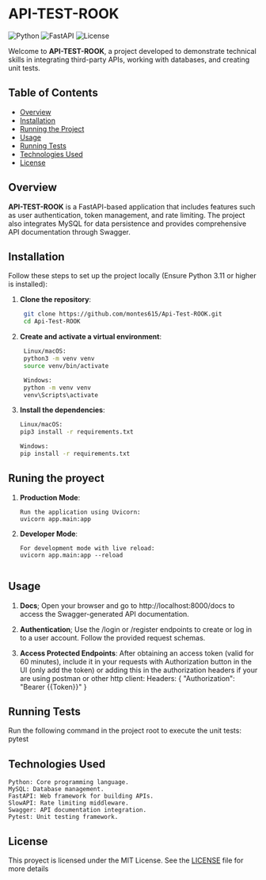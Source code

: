 # API-TEST-ROOK

![Python](https://img.shields.io/badge/Python-3.11%2B-blue)
![FastAPI](https://img.shields.io/badge/FastAPI-0.95.0-green)
![License](https://img.shields.io/github/license/montes615/Api-Test-ROOK?cacheSeconds=0)

Welcome to **API-TEST-ROOK**, a project developed to demonstrate technical skills in integrating third-party APIs, working with databases, and creating unit tests.

## Table of Contents
- [Overview](#overview)
- [Installation](#installation)
- [Running the Project](#running-the-project)
- [Usage](#usage)
- [Running Tests](#running-tests)
- [Technologies Used](#technologies-used)
- [License](#license)

## Overview
**API-TEST-ROOK** is a FastAPI-based application that includes features such as user authentication, token management, and rate limiting. The project also integrates MySQL for data persistence and provides comprehensive API documentation through Swagger.

## Installation
Follow these steps to set up the project locally (Ensure Python 3.11 or higher is installed):

1. **Clone the repository**:
   ```bash
    git clone https://github.com/montes615/Api-Test-ROOK.git
    cd Api-Test-ROOK

2. **Create and activate a virtual environment**:
   ```bash
    Linux/macOS:
    python3 -m venv venv
    source venv/bin/activate

    Windows:
    python -m venv venv
    venv\Scripts\activate

3. **Install the dependencies**:
    ```bash
    Linux/macOS:
    pip3 install -r requirements.txt
    
    Windows:
    pip install -r requirements.txt


## Runing the proyect

1.  **Production Mode**:
    ```bash|shell|cmd
    Run the application using Uvicorn:
    uvicorn app.main:app

2.  **Developer Mode**:
    ```bash|shell|cmd
    For development mode with live reload:
    uvicorn app.main:app --reload


## Usage

1.  **Docs**;
    Open your browser and go to http://localhost:8000/docs to access the Swagger-generated API documentation.

2.  **Authentication**;
    Use the /login or /register endpoints to create or log in to a user account.
    Follow the provided request schemas.

3. **Access Protected Endpoints**:
    After obtaining an access token (valid for 60 minutes), include it in your requests with Authorization button in the UI (only add the token)
    or adding this in the authorization headers if your are using postman or other http client:
    Headers: { "Authorization": "Bearer {{Token}}" }


## Running Tests
Run the following command in the project root to execute the unit tests: pytest


## Technologies Used
    Python: Core programming language.
    MySQL: Database management.
    FastAPI: Web framework for building APIs.
    SlowAPI: Rate limiting middleware.
    Swagger: API documentation integration.
    Pytest: Unit testing framework.

## License
This proyect is licensed under the MIT License. See the [LICENSE](LICENSE) file for more details
